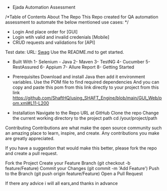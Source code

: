 * Ejada Automation Assessment 

/*Table of Contents
About The Repo
This Repo created for QA automation assessment to automate the below mentioned use cases:
*/ 

- Login And place order for [GUI]
- Login wtih valid and invalid credenials [Mobile]
- CRUD requests and validations for [API] 

Test date:
URL: [Swag](https://www.saucedemo.com/)
Use the README.md to get started.

* Built With
1- Selenium - Java
2- Maven
3- TestNG
4- Cucumber
5- RestAssured
6- Appium
7- Allure Report
8- Getting Started

* Prerequisites
Download and install Java then add it environment variables.
Use the POM file to find required dependencies 
And you can copy and paste this pom from this link directly to your project  from this link https://github.com/ShaftHQ/using_SHAFT_Engine/blob/main/GUI_Web/pom.xml#L11-L200


* Installation
Navigate to the Repo URL at GitHub
Clone the repo
Change the current working directory to the project path
cd /your/project/path

Contributing
Contributions are what make the open source community such an amazing place to learn, inspire, and create. Any contributions you make are greatly appreciated.

If you have a suggestion that would make this better, please fork the repo and create a pull request.

Fork the Project
Create your Feature Branch (git checkout -b feature/Feature)
Commit your Changes (git commit -m 'Add Feature')
Push to the Branch (git push origin feature/Feature)
Open a Pull Request

If there any advice i will all ears,and thanks in advance
